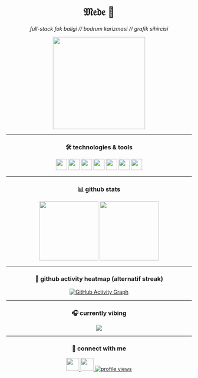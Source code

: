 <div align="center">

  <h1>𝔐𝔢𝔡𝔢 👋</h1>
  <p><em>full-stack fok baligi // bodrum karizmasi // grafik sihircisi</em></p>

  <img src="https://c.tenor.com/xXoE4grj88kAAAAC/tenor.gif" height="250" />

</div>

---

<div align="center">

### 🛠️ technologies & tools

<img src="https://cdn.jsdelivr.net/gh/devicons/devicon/icons/javascript/javascript-original.svg" height="30" />
<img src="https://cdn.jsdelivr.net/gh/devicons/devicon/icons/typescript/typescript-original.svg" height="30" />
<img src="https://cdn.jsdelivr.net/gh/devicons/devicon/icons/react/react-original.svg" height="30" />
<img src="https://cdn.jsdelivr.net/gh/devicons/devicon/icons/html5/html5-original.svg" height="30" />
<img src="https://cdn.jsdelivr.net/gh/devicons/devicon/icons/css3/css3-original.svg" height="30" />
<img src="https://cdn.jsdelivr.net/gh/devicons/devicon/icons/python/python-original.svg" height="30" />
<img src="https://cdn.jsdelivr.net/gh/devicons/devicon/icons/csharp/csharp-original.svg" height="30" />

</div>

---

<div align="center">

### 📊 github stats

<img src="https://github-readme-stats.vercel.app/api?username=metesahankurt&show_icons=true&theme=midnight-purple" height="160" />
<img src="https://github-readme-stats.vercel.app/api/top-langs/?username=metesahankurt&layout=compact&theme=midnight-purple" height="160"/>

</div>

---

<div align="center">

### 🧨 github activity heatmap (alternatif streak)

[![GitHub Activity Graph](https://github-readme-activity-graph.vercel.app/graph?username=metesahankurt&theme=react-dark&hide_border=true)](https://github.com/metesahankurt)

</div>

---

<div align="center">

### 🎧 currently vibing

<a href="https://open.spotify.com/user/31rqmp7fb2bt42rzdhjk6qxvn4mq">
  <img src="https://spotify-recently-played-readme.vercel.app/api?user=31rqmp7fb2bt42rzdhjk6qxvn4mq&count=5&unique=true" />
</a>

</div>

---

<div align="center">

### 🔗 connect with me

<a href="https://www.instagram.com/metesahankurt" target="_blank">
  <img src="https://img.shields.io/static/v1?message=Instagram&logo=instagram&label=&color=E4405F&logoColor=white&labelColor=&style=for-the-badge" height="35" />
</a>
<a href="https://www.linkedin.com/in/metesahankurt" target="_blank">
  <img src="https://img.shields.io/static/v1?message=LinkedIn&logo=linkedin&label=&color=0077B5&logoColor=white&labelColor=&style=for-the-badge" height="35" />
</a>
<a href="https://komarev.com/ghpvc/?username=metesahankurt&style=flat-square&color=blue" target="_blank">
  <img src="https://komarev.com/ghpvc/?username=metesahankurt&style=flat-square&color=blue" alt="profile views"/>
</a>

</div>
